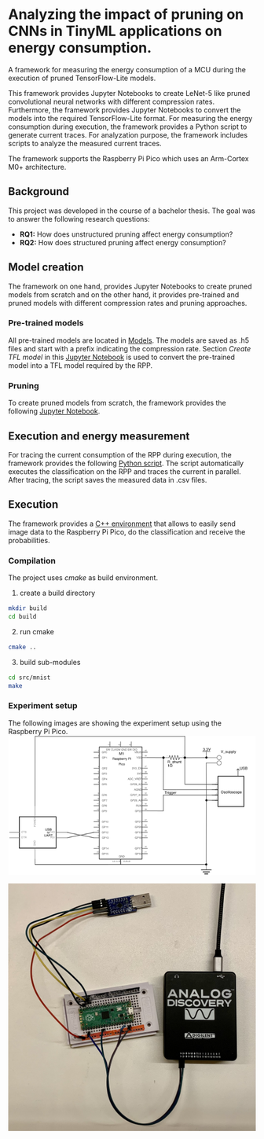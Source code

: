 # Analyzing the impact of pruning on CNNs in TinyML applications on energy consumption.
A framework for measuring the energy consumption of a MCU during the execution of pruned TensorFlow-Lite models.

This framework provides Jupyter Notebooks to create LeNet-5 like pruned convolutional neural networks with different compression rates. Furthermore, the framework provides Jupyter Notebooks to convert the models into the required TensorFlow-Lite format. For measuring the energy consumption during execution, the framework provides a Python script to generate current traces. For analyzation purpose, the framework includes scripts to analyze the measured current traces. 

The framework supports the Raspberry Pi Pico which uses an Arm-Cortex M0+ architecture.

## Background
This project was developed in the course of a bachelor thesis. The goal was to answer the following research questions:
- **RQ1:** How does unstructured pruning affect energy consumption?
- **RQ2:** How does structured pruning affect energy consumption?
## Model creation
The framework on one hand, provides Jupyter Notebooks to create pruned models from scratch and on the other hand, it provides pre-trained and pruned models with different compression rates and pruning approaches.
### Pre-trained models
All pre-trained models are located in [Models](https://github.com/widmannthomas/convolutional_neural_network_energy_improvement/tree/main/src/mnist/train/models).
The models are saved as .h5 files and start with a prefix indicating the compression rate.
Section _Create TFL model_ in this [Jupyter Notebook](https://github.com/widmannthomas/convolutional_neural_network_energy_improvement/blob/main/src/mnist/train/train_fashion_mnist_model.ipynb) is used to convert the pre-trained model into a TFL model required by the RPP.

### Pruning
To create pruned models from scratch, the framework provides the following [Jupyter Notebook](https://github.com/widmannthomas/convolutional_neural_network_energy_improvement/blob/main/src/mnist/train/train_fashion_mnist_model.ipynb).

## Execution and energy measurement
For tracing the current consumption of the RPP during execution, the framework provides the following [Python script](https://github.com/widmannthomas/convolutional_neural_network_energy_improvement/tree/main/src/tracing). The script automatically executes the classification on the RPP and traces the current in parallel. After tracing, the script saves the measured data in .csv files.

## Execution
The framework provides a [C++ environment](https://github.com/widmannthomas/convolutional_neural_network_energy_improvement/tree/main/src/mnist) that allows to easily send image data to the Raspberry Pi Pico, do the classification and receive the probabilities.

### Compilation
The project uses _cmake_ as build environment. 

1) create a build directory
```bash
mkdir build
cd build
```

2) run cmake
```bash
cmake ..
```

3. build sub-modules
```bash
cd src/mnist
make
```

### Experiment setup
The following images are showing the experiment setup using the Raspberry Pi Pico.
<img src="img/PicoPower_schem.svg">

<img src="img/measurement_setup.jpeg">
